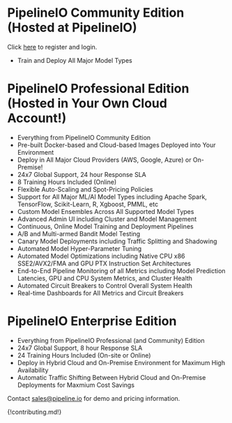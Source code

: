 # PipelineIO Community Edition (Hosted at PipelineIO)
Click [here](http://community.pipeline.io) to register and login.
* Train and Deploy All Major Model Types

# PipelineIO Professional Edition (Hosted in Your Own Cloud Account!)
* Everything from PipelineIO Community Edition
* Pre-built Docker-based and Cloud-based Images Deployed into Your Environment
* Deploy in All Major Cloud Providers (AWS, Google, Azure) or On-Premise!
* 24x7 Global Support, 24 hour Response SLA
* 8 Training Hours Included (Online)
* Flexible Auto-Scaling and Spot-Pricing Policies
* Support for All Major ML/AI Model Types including Apache Spark, TensorFlow, Scikit-Learn, R, Xgboost, PMML, etc
* Custom Model Ensembles Across All Supported Model Types
* Advanced Admin UI including Cluster and Model Management
* Continuous, Online Model Training and Deployment Pipelines
* A/B and Multi-armed Bandit Model Testing
* Canary Model Deployments including Traffic Splitting and Shadowing
* Automated Model Hyper-Parameter Tuning 
* Automated Model Optimizations including Native CPU x86 SSE2/AVX2/FMA and GPU PTX Instruction Set Architectures
* End-to-End Pipeline Monitoring of all Metrics including Model Prediction Latencies, GPU and CPU System Metrics, and Cluster Health
* Automated Circuit Breakers to Control Overall System Health
* Real-time Dashboards for All Metrics and Circuit Breakers

# PipelineIO Enterprise Edition
* Everything from PipelineIO Professional (and Community) Edition
* 24x7 Global Support, 8 hour Response SLA 
* 24 Training Hours Included (On-site or Online)
* Deploy in Hybrid Cloud and On-Premise Environment for Maximum High Availability
* Automatic Traffic Shifting Between Hybrid Cloud and On-Premise Deployments for Maxmium Cost Savings

Contact [sales@pipeline.io](mailto:sales@pipeline.io) for demo and pricing information.

{!contributing.md!}
